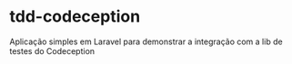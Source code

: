 # tdd-codeception
Aplicação simples em Laravel para demonstrar a integração com a lib de testes do Codeception
